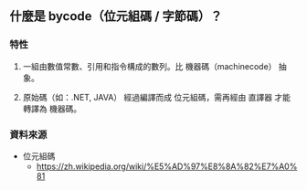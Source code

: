 ## 什麼是 bycode（位元組碼 / 字節碼）？

### 特性

1. 一組由數值常數、引用和指令構成的數列。比 機器碼（machinecode） 抽象。

2. 原始碼（如：.NET, JAVA） 經過編譯而成 位元組碼，需再經由 直譯器 才能轉譯為 機器碼。

### 資料來源

* 位元組碼
  * https://zh.wikipedia.org/wiki/%E5%AD%97%E8%8A%82%E7%A0%81